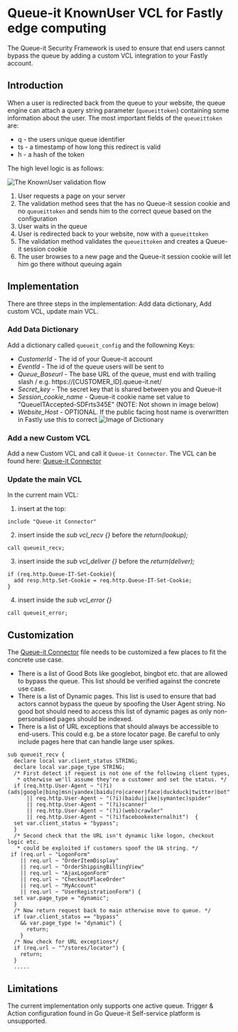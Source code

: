 # Queue-it KnownUser VCL for Fastly edge computing
The Queue-it Security Framework is used to ensure that end users cannot bypass the queue by adding a custom VCL integration to your Fastly account.
## Introduction
When a user is redirected back from the queue to your website, the queue engine can attach a query string parameter (`queueittoken`) containing some information about the user. 
The most important fields of the `queueittoken` are:

 - q - the users unique queue identifier
 - ts - a timestamp of how long this redirect is valid
 - h - a hash of the token


The high level logic is as follows:

![The KnownUser validation flow](https://github.com/queueit/KnownUser.V3.ASPNET/blob/master/Documentation/KnownUserFlow.png)

 1. User requests a page on your server
 2. The validation method sees that the has no Queue-it session cookie and no `queueittoken` and sends him to the correct queue based on the configuration
 3. User waits in the queue
 4. User is redirected back to your website, now with a `queueittoken`
 5. The validation method validates the `queueittoken` and creates a Queue-it session cookie
 6. The user browses to a new page and the Queue-it session cookie will let him go there without queuing again

## Implementation
There are three steps in the implementation: Add data dictionary, Add custom VCL, update main VCL.

### Add Data Dictionary 
Add a dictionary called `queueit_config` and the followning Keys:
- *CustomerId* - The id of your Queue-it account
- *EventId* - The id of the queue users will be sent to
- *Queue_Baseurl* - The base URL of the queue, must end with trailing slash / e.g. https://[CUSTOMER_ID].queue-it.net/
- *Secret_key* - The secret key that is shared between you and Queue-it
- *Session_cookie_name* - Queue-it cookie name set value to "QueueITAccepted-SDFrts345E" (NOTE: Not shown in image below)
- *Website_Host* - OPTIONAL. If the public facing host name is overwritten in Fastly use this to correct
![Image of Dictionary](https://github.com/queueit/KnownUser.Fastly/blob/master/Dictionary2.PNG)

### Add a new Custom VCL
Add a new Custom VCL and call it `Queue-it Connector`. The VCL can be found here: [Queue-it Connector]( https://github.com/queueit/KnownUser.Fastly/blob/master/Queue-it%20Connector.vcl)

### Update the main VCL
In the current main VCL:
1) insert at the top: 
```vcl
include "Queue-it Connector"
```

2) insert inside the *sub vcl_recv {}* before the *return(lookup);*
```vcl
call queueit_recv;
```

3) insert inside the *sub vcl_deliver {}* before the *return(deliver);*
```vcl
if (req.http.Queue-IT-Set-Cookie){
  add resp.http.Set-Cookie = req.http.Queue-IT-Set-Cookie;
}
```

4) insert inside the *sub vcl_error {}*
```vcl
call queueit_error;
```

## Customization
The [Queue-it Connector](https://github.com/queueit/KnownUser.Fastly/blob/master/Queue-it%20Connector.vcl) file needs to be customized a few places to fit the concrete use case.
- There is a list of Good Bots like googlebot, bingbot etc. that are allowed to bypass the queue. This list should be verified against the concrete use case.
- There is a list of Dynamic pages. This list is used to ensure that bad actors cannot bypass the queue by spoofing the User Agent string. No good bot should need to access this list of dynamic pages as only non-personalised pages should be indexed.
- There is a list of URL exceptions that should always be accessible to end-users. This could e.g. be a store locator page. Be careful to only include pages here that can handle large user spikes. 

```vcl
sub queueit_recv {
  declare local var.client_status STRING;
  declare local var.page_type STRING;
  /* First detect if request is not one of the following client types, 
   * otherwise we'll assume they're a customer and set the status. */
  if (req.http.User-Agent ~ "(?i)(ads|google|bing|msn|yandex|baidu|ro|career|face|duckduck|twitter)bot"
      || req.http.User-Agent ~ "(?i)(baidu|jike|symantec)spider"
      || req.http.User-Agent ~ "(?i)scanner"
      || req.http.User-Agent ~ "(?i)(web)crawler"
      || req.http.User-Agent ~ "(?i)facebookexternalhit")  {
  set var.client_status = "bypass"; 
  }
  /* Second check that the URL isn't dynamic like logon, checkout logic etc. 
   * could be exploited if customers spoof the UA string. */
 if (req.url ~ "LogonForm"
    || req.url ~ "OrderItemDisplay"
    || req.url ~ "OrderShippingBillingView"
    || req.url ~ "AjaxLogonForm"
    || req.url ~ "CheckoutPlaceOrder"
    || req.url ~ "MyAccount"
    || req.url ~ "UserRegistrationForm") {
  set var.page_type = "dynamic"; 
  }
  /* Now return request back to main otherwise move to queue. */
  if (var.client_status == "bypass"
    && var.page_type != "dynamic") {
      return;
    }
  /* Now check for URL exceptions*/
  if (req.url ~ "^/stores/locator") {
    return;
  }
  .....
```  

## Limitations
The current implementation only supports one active queue.
Trigger & Action configuration found in Go Queue-it Self-service platform is unsupported.
